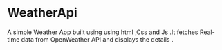 # WeatherApi
A simple Weather App built using using html ,Css and Js .It fetches Real-time data from  OpenWeather API and displays the details .
